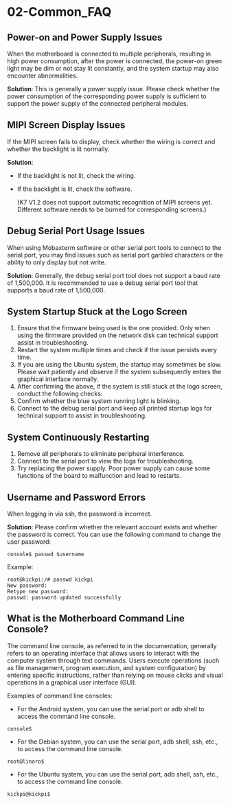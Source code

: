 # 02-Common_FAQ

## Power-on and Power Supply Issues

When the motherboard is connected to multiple peripherals, resulting in high power consumption, after the power is connected, the power-on green light may be dim or not stay lit constantly, and the system startup may also encounter abnormalities.

**Solution**: This is generally a power supply issue. Please check whether the power consumption of the corresponding power supply is sufficient to support the power supply of the connected peripheral modules.



## MIPI Screen Display Issues

If the MIPI screen fails to display, check whether the wiring is correct and whether the backlight is lit normally.

**Solution**:
- If the backlight is not lit, check the wiring.

- If the backlight is lit, check the software.

   (K7 V1.2 does not support automatic recognition of MIPI screens yet. Different software needs to be burned for corresponding screens.)



## Debug Serial Port Usage Issues

When using Mobaxterm software or other serial port tools to connect to the serial port, you may find issues such as serial port garbled characters or the ability to only display but not write.

**Solution**: Generally, the debug serial port tool does not support a baud rate of 1,500,000. It is recommended to use a debug serial port tool that supports a baud rate of 1,500,000.



## System Startup Stuck at the Logo Screen

1. Ensure that the firmware being used is the one provided. Only when using the firmware provided on the network disk can technical support assist in troubleshooting.
2. Restart the system multiple times and check if the issue persists every time.
3. If you are using the Ubuntu system, the startup may sometimes be slow. Please wait patiently and observe if the system subsequently enters the graphical interface normally.
4. After confirming the above, if the system is still stuck at the logo screen, conduct the following checks:
5. Confirm whether the blue system running light is blinking.
6. Connect to the debug serial port and keep all printed startup logs for technical support to assist in troubleshooting.



## System Continuously Restarting

1. Remove all peripherals to eliminate peripheral interference.
2. Connect to the serial port to view the logs for troubleshooting.
3. Try replacing the power supply. Poor power supply can cause some functions of the board to malfunction and lead to restarts.



## Username and Password Errors

When logging in via ssh, the password is incorrect.

**Solution**: Please confirm whether the relevant account exists and whether the password is correct. You can use the following command to change the user password:

```
console$ passwd $username
```

Example:

```
root@kickpi:/# passwd kickpi
New password:
Retype new password:
passwd: password updated successfully
```



## What is the Motherboard Command Line Console? <a id="console_readme"> </a>

The command line console, as referred to in the documentation, generally refers to an operating interface that allows users to interact with the computer system through text commands. Users execute operations (such as file management, program execution, and system configuration) by entering specific instructions, rather than relying on mouse clicks and visual operations in a graphical user interface (GUI).

Examples of command line consoles:
- For the Android system, you can use the serial port or adb shell to access the command line console.

```
console$
```
- For the Debian system, you can use the serial port, adb shell, ssh, etc., to access the command line console.

```
root@linaro$
```
- For the Ubuntu system, you can use the serial port, adb shell, ssh, etc., to access the command line console.

```
kickpi@kickpi$
```
